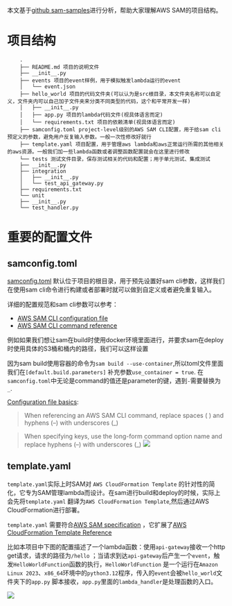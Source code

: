 本文基于[github sam-samples](https://github.com/thinktik/serverless-way/tree/main/aws-lambda/sam-samples)进行分析，帮助大家理解AWS
SAM的项目结构。

# 项目结构

```
    .  
    ├── README.md 项目的说明文件  
    ├── __init__.py  
    ├── events 项目的event样例，用于模拟触发lambda运行的event  
    │   └── event.json  
    ├── hello_world 项目的代码文件夹(可以认为是src根目录，本文件夹名称可以自定义，文件夹内可以自己加子文件夹来分类不同类型的代码，这个和平常开发一样)  
    │   ├── __init__.py  
    │   ├── app.py 项目的lambda代码文件(视具体语言而定)  
    │   └── requirements.txt 项目的依赖清单(视具体语言而定)  
    ├── samconfig.toml project-level级别的AWS SAM CLI配置，用于给sam cli预定义的参数，避免用户反复输入参数。一般一次性修改好就行  
    ├── template.yaml 项目配置，用于管理aws lambda和aws正常运行所需的其他相关的aws资源。一般我们加一些lambda函数或者调整函数配置就会在这里进行修改  
    └── tests 测试文件目录，保存测试相关的代码和配置；用于单元测试、集成测试  
    ├── __init__.py  
    ├── integration  
    │   ├── __init__.py  
    │   └── test_api_gateway.py  
    ├── requirements.txt  
    └── unit  
    ├── __init__.py  
    └── test_handler.py  
```

# 重要的配置文件

## samconfig.toml

[samconfig.toml](https://docs.aws.amazon.com/serverless-application-model/latest/developerguide/serverless-sam-cli-config.html)
默认位于项目的根目录，用于预先设置好sam cli参数，这样我们在使用sam cli命令进行构建或者部署时就可以做到自定义或者避免重复输入。

详细的配置规范和sam cli参数可以参考：

- [AWS SAM CLI configuration file](https://docs.aws.amazon.com/serverless-application-model/latest/developerguide/serverless-sam-cli-config.html#serverless-sam-cli-config-using)
- [AWS SAM CLI command reference](https://docs.aws.amazon.com/serverless-application-model/latest/developerguide/serverless-sam-cli-command-reference.html)

例如如果我们想让sam在build时使用docker环境里面进行，并要求sam在deploy时使用具体的S3桶和桶内的路径，我们可以这样设置

因为sam build使用容器的命令为`sam build --use-container`,所以toml文件里面我们在`[default.build.parameters]`
补充参数`use_container = true`. 在`samconfig.toml`中无论是command的值还是parameter的键，遇到`-`需要替换为`_`.

[Configuration file basics](https://docs.aws.amazon.com/serverless-application-model/latest/developerguide/serverless-sam-cli-config.html#serverless-sam-cli-config-basics):

> When referencing an AWS SAM CLI command, replace spaces ( ) and hyphens (–) with underscores (_)

> When specifying keys, use the long-form command option name and replace hyphens (–) with underscores (_)
> ![](https://p3-juejin.byteimg.com/tos-cn-i-k3u1fbpfcp/db7591d44e614f2e86fb3363d52c539b~tplv-k3u1fbpfcp-zoom-1.image)

## template.yaml

`template.yaml`实际上时SAM对 `AWS CloudFormation Template`
的针对性的简化，它专为SAM管理lambda而设计。在sam进行build和deploy的时候，实际上会先将`template.yaml`
翻译为`AWS CloudFormation Template`,然后通过AWS CloudFormation进行部署。

`template.yaml`
需要符合[AWS SAM specification](https://docs.aws.amazon.com/serverless-application-model/latest/developerguide/sam-specification.html)
，它扩展了[AWS CloudFormation Template Reference](https://docs.aws.amazon.com/AWSCloudFormation/latest/UserGuide/template-reference.html)

比如本项目中下图的配置描述了一个lambda函数：使用`api-gateway`接收一个http get请求，请求的路径为`/hello`
；当请求到达`api-gateway`后产生一个`event`，触发`HelloWorldFunction`函数的执行，`HelloWorldFunction`
是一个运行在`Amazon Linux 2023`、`x86_64`环境中的`python3.12`程序，传入的`event`会被`hello_world`文件夹下的`app.py`
脚本接收，`app.py`里面的`lambda_handler`是处理函数的入口。

![](https://p3-juejin.byteimg.com/tos-cn-i-k3u1fbpfcp/63b181ffd7e64c81afbb8cdd5215c818~tplv-k3u1fbpfcp-zoom-1.image)
